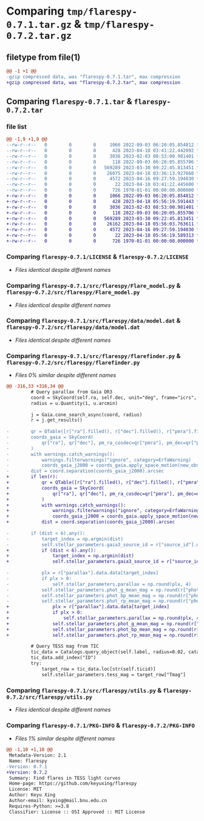 # Comparing `tmp/flarespy-0.7.1.tar.gz` & `tmp/flarespy-0.7.2.tar.gz`

## filetype from file(1)

```diff
@@ -1 +1 @@
-gzip compressed data, was "flarespy-0.7.1.tar", max compression
+gzip compressed data, was "flarespy-0.7.2.tar", max compression
```

## Comparing `flarespy-0.7.1.tar` & `flarespy-0.7.2.tar`

### file list

```diff
@@ -1,9 +1,9 @@
--rw-r--r--   0        0        0     1066 2022-09-03 06:20:05.854812 flarespy-0.7.1/LICENSE
--rw-r--r--   0        0        0      428 2023-04-18 03:41:22.442092 flarespy-0.7.1/pyproject.toml
--rw-r--r--   0        0        0     3036 2023-02-03 08:53:00.981401 flarespy-0.7.1/src/flarespy/Flare_model.py
--rw-r--r--   0        0        0      118 2022-09-03 06:20:05.855706 flarespy-0.7.1/src/flarespy/__init__.py
--rw-r--r--   0        0        0   569289 2023-03-30 09:22:45.813451 flarespy-0.7.1/src/flarespy/data/model.dat
--rw-r--r--   0        0        0    26075 2023-04-18 03:36:13.927660 flarespy-0.7.1/src/flarespy/flarefinder.py
--rw-r--r--   0        0        0     4572 2023-04-16 09:27:59.194030 flarespy-0.7.1/src/flarespy/utils.py
--rw-r--r--   0        0        0       22 2023-04-18 03:41:22.445600 flarespy-0.7.1/src/flarespy/version.py
--rw-r--r--   0        0        0      726 1970-01-01 00:00:00.000000 flarespy-0.7.1/PKG-INFO
+-rw-r--r--   0        0        0     1066 2022-09-03 06:20:05.854812 flarespy-0.7.2/LICENSE
+-rw-r--r--   0        0        0      428 2023-04-18 05:56:19.591443 flarespy-0.7.2/pyproject.toml
+-rw-r--r--   0        0        0     3036 2023-02-03 08:53:00.981401 flarespy-0.7.2/src/flarespy/Flare_model.py
+-rw-r--r--   0        0        0      118 2022-09-03 06:20:05.855706 flarespy-0.7.2/src/flarespy/__init__.py
+-rw-r--r--   0        0        0   569289 2023-03-30 09:22:45.813451 flarespy-0.7.2/src/flarespy/data/model.dat
+-rw-r--r--   0        0        0    26162 2023-04-18 05:56:03.763611 flarespy-0.7.2/src/flarespy/flarefinder.py
+-rw-r--r--   0        0        0     4572 2023-04-16 09:27:59.194030 flarespy-0.7.2/src/flarespy/utils.py
+-rw-r--r--   0        0        0       22 2023-04-18 05:56:19.589313 flarespy-0.7.2/src/flarespy/version.py
+-rw-r--r--   0        0        0      726 1970-01-01 00:00:00.000000 flarespy-0.7.2/PKG-INFO
```

### Comparing `flarespy-0.7.1/LICENSE` & `flarespy-0.7.2/LICENSE`

 * *Files identical despite different names*

### Comparing `flarespy-0.7.1/src/flarespy/Flare_model.py` & `flarespy-0.7.2/src/flarespy/Flare_model.py`

 * *Files identical despite different names*

### Comparing `flarespy-0.7.1/src/flarespy/data/model.dat` & `flarespy-0.7.2/src/flarespy/data/model.dat`

 * *Files identical despite different names*

### Comparing `flarespy-0.7.1/src/flarespy/flarefinder.py` & `flarespy-0.7.2/src/flarespy/flarefinder.py`

 * *Files 0% similar despite different names*

```diff
@@ -316,33 +316,34 @@
         # Query parallax from Gaia DR3
         coord = SkyCoord(self.ra, self.dec, unit="deg", frame="icrs", equinox="J2000")
         radius = u.Quantity(1, u.arcmin)
 
         j = Gaia.cone_search_async(coord, radius)
         r = j.get_results()
 
-        qr = QTable([r["ra"].filled(), r["dec"].filled(), r["pmra"].filled(0), r["pmdec"].filled(0)])
-        coords_gaia = SkyCoord(
-            qr["ra"], qr["dec"], pm_ra_cosdec=qr["pmra"], pm_dec=qr["pmdec"], frame="icrs", obstime=Time("J2016")
-        )
-        with warnings.catch_warnings():
-            warnings.filterwarnings("ignore", category=ErfaWarning)
-            coords_gaia_j2000 = coords_gaia.apply_space_motion(new_obstime=Time("J2000"))
-        dist = coord.separation(coords_gaia_j2000).arcsec
+        if len(r):
+            qr = QTable([r["ra"].filled(), r["dec"].filled(), r["pmra"].filled(0), r["pmdec"].filled(0)])
+            coords_gaia = SkyCoord(
+                qr["ra"], qr["dec"], pm_ra_cosdec=qr["pmra"], pm_dec=qr["pmdec"], frame="icrs", obstime=Time("J2016")
+            )
+            with warnings.catch_warnings():
+                warnings.filterwarnings("ignore", category=ErfaWarning)
+                coords_gaia_j2000 = coords_gaia.apply_space_motion(new_obstime=Time("J2000"))
+            dist = coord.separation(coords_gaia_j2000).arcsec
 
-        if (dist < 6).any():
-            target_index = np.argmin(dist)
-            self.stellar_parameters.gaia3_source_id = r["source_id"].data.data[target_index]
+            if (dist < 6).any():
+                target_index = np.argmin(dist)
+                self.stellar_parameters.gaia3_source_id = r["source_id"].data.data[target_index]
 
-            plx = r["parallax"].data.data[target_index]
-            if plx > 0:
-                self.stellar_parameters.parallax = np.round(plx, 4)
-            self.stellar_parameters.phot_g_mean_mag = np.round(r["phot_g_mean_mag"].data.data[target_index], 4)
-            self.stellar_parameters.phot_bp_mean_mag = np.round(r["phot_bp_mean_mag"].data.data[target_index], 4)
-            self.stellar_parameters.phot_rp_mean_mag = np.round(r["phot_rp_mean_mag"].data.data[target_index], 4)
+                plx = r["parallax"].data.data[target_index]
+                if plx > 0:
+                    self.stellar_parameters.parallax = np.round(plx, 4)
+                self.stellar_parameters.phot_g_mean_mag = np.round(r["phot_g_mean_mag"].data.data[target_index], 4)
+                self.stellar_parameters.phot_bp_mean_mag = np.round(r["phot_bp_mean_mag"].data.data[target_index], 4)
+                self.stellar_parameters.phot_rp_mean_mag = np.round(r["phot_rp_mean_mag"].data.data[target_index], 4)
 
         # Query TESS mag from TIC
         tic_data = Catalogs.query_object(self.label, radius=0.02, catalog="TIC")
         tic_data.add_index("ID")
         try:
             target_row = tic_data.loc[str(self.ticid)]
             self.stellar_parameters.tess_mag = target_row["Tmag"]
```

### Comparing `flarespy-0.7.1/src/flarespy/utils.py` & `flarespy-0.7.2/src/flarespy/utils.py`

 * *Files identical despite different names*

### Comparing `flarespy-0.7.1/PKG-INFO` & `flarespy-0.7.2/PKG-INFO`

 * *Files 1% similar despite different names*

```diff
@@ -1,10 +1,10 @@
 Metadata-Version: 2.1
 Name: flarespy
-Version: 0.7.1
+Version: 0.7.2
 Summary: Find flares in TESS light curves
 Home-page: https://github.com/keyuxing/flarespy
 License: MIT
 Author: Keyu Xing
 Author-email: kyxing@mail.bnu.edu.cn
 Requires-Python: >=3.8
 Classifier: License :: OSI Approved :: MIT License
```

